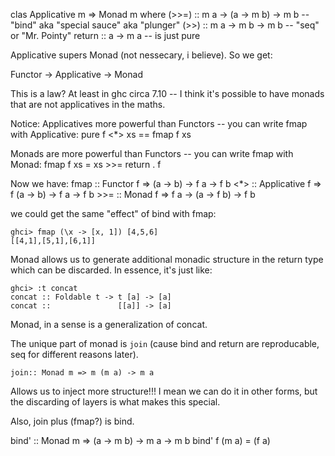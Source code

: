 clas Applicative m => Monad m where
    (>>=)  :: m a -> (a -> m b) -> m b  -- "bind" aka "special sauce" aka "plunger"
    (>>)   :: m a -> m b -> m b         -- "seq" or "Mr. Pointy"
    return ::   a -> m a                -- is just pure

Applicative supers Monad (not nessecary, i believe). So we get:

Functor -> Applicative -> Monad

This is a law? At least in ghc circa 7.10 -- I think it's possible to have monads
that are not applicatives in the maths.

Notice:
Applicatives more powerful than Functors -- you can write fmap with Applicative:
    pure f <*> xs == fmap f xs

Monads are more powerful than Functors -- you can write fmap with Monad:
    fmap f xs = xs >>= return . f

Now we have:
    fmap :: Functor f     =>   (a -> b) -> f a        -> f b
    <*>  :: Applicative f => f (a -> b) -> f a        -> f b
    >>=  :: Monad f       => f a        -> (a -> f b) -> f b

we could get the same "effect" of bind with fmap:

    ghci> fmap (\x -> [x, 1]) [4,5,6]
    [[4,1],[5,1],[6,1]]

Monad allows us to generate additional monadic structure in the return type which can
be discarded. In essence, it's just like:

    ghci> :t concat
    concat :: Foldable t -> t [a] -> [a]
    concat ::               [[a]] -> [a]

Monad, in a sense is a generalization of concat.

The unique part of monad is `join` (cause bind and return are reproducable, seq for
different reasons later).

    join:: Monad m => m (m a) -> m a

Allows us to inject more structure!!! I mean we can do it in other forms, but the
discarding of layers is what makes this special.

Also, join plus (fmap?) is bind.

bind' :: Monad m => (a -> m b) -> m a -> m b
bind' f (m a) = (f a)

